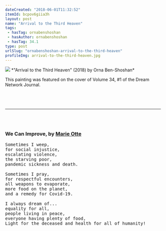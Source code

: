 ```yaml
---
dateCreated: "2018-06-01T11:32:52"
itemId: bcpov6giia3h
layout: post
name: "Arrival to the Third Heaven"
tags:
 - hasTag: ornabenshoshan
 - hasAuthor: ornabenshoshan
 - hasTag: 34.1
type: post
urlSlug: "ornabenshoshan-arrival-to-the-third-heaven"
profileImg: arrival-to-the-third-heaven.jpg
---
```


<img src="../images/arrival-to-the-third-heaven.jpg" width="auto" height="auto"/>
*"Arrival to the Third Heaven" (2018) by Orna Ben-Shoshan*

This painting was featured on the cover of Volume 34, #1 of the Dream Network Journal.

<hr style="margin: 5em 0px;">

<div class="breakout-box">
<!--nopreview--><h3>We Can Improve, by <a href="../marieotte">Marie Otte</a></h3><!--/nopreview-->

<pre>
Sometimes I weep, 
for social injustice, 
escalating violence, 
the starving poor, 
pandemic sickness and death. 

Sometimes I pray,
for respectful encounters, 
all weapons to evaporate, 
more food on the planet, 
and a remedy for Covid-19. 

I always dream of...
equality for all, 
people living in peace, 
everyone having plenty of food, 
Light for the deceased and health for all of humanity!
</pre>
</div>